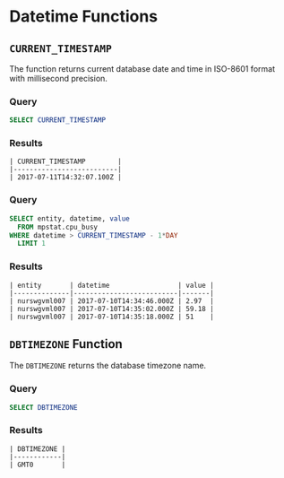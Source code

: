 # Datetime Functions

## `CURRENT_TIMESTAMP`

The function returns current database date and time in ISO-8601 format with millisecond precision. 

### Query

```sql
SELECT CURRENT_TIMESTAMP
```

### Results

```ls
| CURRENT_TIMESTAMP        | 
|--------------------------| 
| 2017-07-11T14:32:07.100Z | 
```

### Query

```sql
SELECT entity, datetime, value 
  FROM mpstat.cpu_busy
WHERE datetime > CURRENT_TIMESTAMP - 1*DAY 
  LIMIT 1
```

### Results

```ls
| entity       | datetime                 | value | 
|--------------|--------------------------|-------| 
| nurswgvml007 | 2017-07-10T14:34:46.000Z | 2.97  | 
| nurswgvml007 | 2017-07-10T14:35:02.000Z | 59.18 | 
| nurswgvml007 | 2017-07-10T14:35:18.000Z | 51    | 
```

## `DBTIMEZONE` Function

The `DBTIMEZONE` returns the database timezone name.

### Query

```sql
SELECT DBTIMEZONE
```

### Results

```ls
| DBTIMEZONE | 
|------------| 
| GMT0       | 
```
